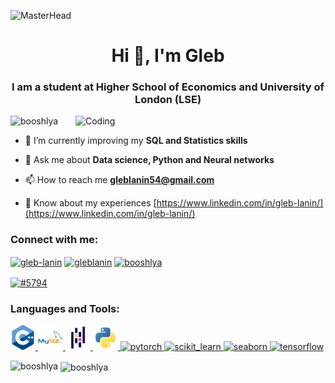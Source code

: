 ![MasterHead](https://www.alura.com.br/artigos/assets/como-criar-um-readme-para-seu-perfil-github/imagem15.gif)

<h1 align="center">Hi 👋, I'm Gleb</h1>
<h3 align="center">I am a student at Higher School of Economics and University of London (LSE)</h3>
<img align="right" alt="Coding" width="400" src="https://i0.wp.com/i.pinimg.com/originals/f1/e7/34/f1e734f9cade86fe737a9aa404ad5677.gif?resize=650,400">

<p align="left"> <img src="https://komarev.com/ghpvc/?username=booshlya&label=Profile%20views&color=0e75b6&style=flat" alt="booshlya" /> </p>

- 🌱 I’m currently improving my **SQL and Statistics skills**

- 💬 Ask me about **Data science, Python and Neural networks**

- 📫 How to reach me **gleblanin54@gmail.com**

- 📄 Know about my experiences [https://www.linkedin.com/in/gleb-lanin/](https://www.linkedin.com/in/gleb-lanin/)

<h3 align="left">Connect with me:</h3>
<p align="left">
<a href="https://linkedin.com/in/gleb-lanin" target="blank"><img align="center" src="https://raw.githubusercontent.com/rahuldkjain/github-profile-readme-generator/master/src/images/icons/Social/linked-in-alt.svg" alt="gleb-lanin" height="30" width="40" /></a>
<a href="https://kaggle.com/gleblanin" target="blank"><img align="center" src="https://raw.githubusercontent.com/rahuldkjain/github-profile-readme-generator/master/src/images/icons/Social/kaggle.svg" alt="gleblanin" height="30" width="40" /></a>
<a href="https://instagram.com/booshlya" target="blank"><img align="center" src="https://raw.githubusercontent.com/rahuldkjain/github-profile-readme-generator/master/src/images/icons/Social/instagram.svg" alt="booshlya" height="30" width="40" /></a>
</p>
<a href="https://discord.gg/#5794" target="blank"><img align="center" src="https://raw.githubusercontent.com/rahuldkjain/github-profile-readme-generator/master/src/images/icons/Social/discord.svg" alt="#5794" height="30" width="40" /></a>
</p>

<h3 align="left">Languages and Tools:</h3>
<p align="left"> <a href="https://www.w3schools.com/cpp/" target="_blank" rel="noreferrer"> <img src="https://raw.githubusercontent.com/devicons/devicon/master/icons/cplusplus/cplusplus-original.svg" alt="cplusplus" width="40" height="40"/> </a> <a href="https://www.mysql.com/" target="_blank" rel="noreferrer"> <img src="https://raw.githubusercontent.com/devicons/devicon/master/icons/mysql/mysql-original-wordmark.svg" alt="mysql" width="40" height="40"/> </a> <a href="https://pandas.pydata.org/" target="_blank" rel="noreferrer"> <img src="https://raw.githubusercontent.com/devicons/devicon/2ae2a900d2f041da66e950e4d48052658d850630/icons/pandas/pandas-original.svg" alt="pandas" width="40" height="40"/> </a> <a href="https://www.python.org" target="_blank" rel="noreferrer"> <img src="https://raw.githubusercontent.com/devicons/devicon/master/icons/python/python-original.svg" alt="python" width="40" height="40"/> </a> <a href="https://pytorch.org/" target="_blank" rel="noreferrer"> <img src="https://www.vectorlogo.zone/logos/pytorch/pytorch-icon.svg" alt="pytorch" width="40" height="40"/> </a> <a href="https://scikit-learn.org/" target="_blank" rel="noreferrer"> <img src="https://upload.wikimedia.org/wikipedia/commons/0/05/Scikit_learn_logo_small.svg" alt="scikit_learn" width="40" height="40"/> </a> <a href="https://seaborn.pydata.org/" target="_blank" rel="noreferrer"> <img src="https://seaborn.pydata.org/_images/logo-mark-lightbg.svg" alt="seaborn" width="40" height="40"/> </a> <a href="https://www.tensorflow.org" target="_blank" rel="noreferrer"> <img src="https://www.vectorlogo.zone/logos/tensorflow/tensorflow-icon.svg" alt="tensorflow" width="40" height="40"/> </a> </p>

<p><img align="left" src="https://github-readme-stats.vercel.app/api/top-langs?username=booshlya&show_icons=true&locale=en&layout=compact" alt="booshlya" /></p>

<p>&nbsp;<img align="center" src="https://github-readme-stats.vercel.app/api?username=booshlya&show_icons=true&locale=en" alt="booshlya" /></p>

